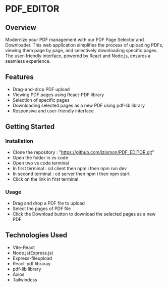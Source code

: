 # PDF_EDITOR

## Overview
Modernize your PDF management with our PDF Page Selector and Downloader. This web application simplifies the process of uploading PDFs, viewing them page by page, and selectively downloading specific pages. The user-friendly interface, powered by React and Node.js, ensures a seamless experience.

## Features

* Drag-and-drop PDF upload
* Viewing PDF pages using React-PDF library
* Selection of specific pages
* Downloading selected pages as a new PDF using pdf-lib library
* Responsive and user-friendly interface

## Getting Started

### Installation

* Clone the repository : "https://github.com/jzjomon/PDF_EDITOR.git"
* Open the folder in vs code
* Open two vs code terminal
* In first terminal : cd client then npm i then npm run dev
* In second terminal : cd server then npm i then npm start
* Click on the link in first terminal

### Usage

* Drag and drop a PDF file to upload
* Select the pages of PDF file
* Click the Download button to download the selected pages as a new PDF

## Technologies Used

* Vite-React
* Node.js(Express.js)
* Express-fileupload
* React-pdf libraray
* pdf-lib library
* Axios
* Tailwindcss
